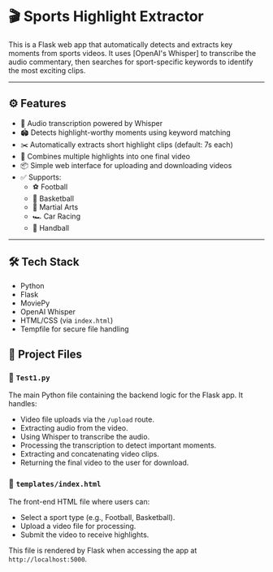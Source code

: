# 🎬 Sports Highlight Extractor

This is a Flask web app that automatically detects and extracts key moments from sports videos. It uses [OpenAI's Whisper] to transcribe the audio commentary, then searches for sport-specific keywords to identify the most exciting clips.

---

## ⚙️ Features

- 🧠 Audio transcription powered by Whisper
- 🏟️ Detects highlight-worthy moments using keyword matching
- ✂️ Automatically extracts short highlight clips (default: 7s each)
- 🔁 Combines multiple highlights into one final video
- 📦 Simple web interface for uploading and downloading videos
- ✅ Supports:
  - ⚽ Football
  - 🏀 Basketball
  - 🤼 Martial Arts
  - 🏎️ Car Racing
  - 🤾 Handball

---

## 🛠️ Tech Stack

- Python
- Flask
- MoviePy
- OpenAI Whisper
- HTML/CSS (via `index.html`)
- Tempfile for secure file handling


## 📁 Project Files

### 🔹 `Test1.py`
The main Python file containing the backend logic for the Flask app. It handles:
- Video file uploads via the `/upload` route.
- Extracting audio from the video.
- Using Whisper to transcribe the audio.
- Processing the transcription to detect important moments.
- Extracting and concatenating video clips.
- Returning the final video to the user for download.

### 🔹 `templates/index.html`
The front-end HTML file where users can:
- Select a sport type (e.g., Football, Basketball).
- Upload a video file for processing.
- Submit the video to receive highlights.

This file is rendered by Flask when accessing the app at `http://localhost:5000`.
